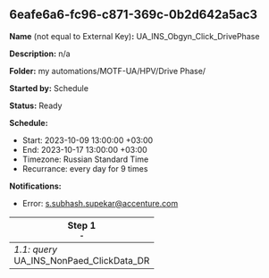 ## 6eafe6a6-fc96-c871-369c-0b2d642a5ac3

**Name** (not equal to External Key)**:** UA_INS_Obgyn_Click_DrivePhase

**Description:** n/a

**Folder:** my automations/MOTF-UA/HPV/Drive Phase/

**Started by:** Schedule

**Status:** Ready

**Schedule:**

* Start: 2023-10-09 13:00:00 +03:00
* End: 2023-10-17 13:00:00 +03:00
* Timezone: Russian Standard Time
* Recurrance: every day for 9 times

**Notifications:**

* Error: s.subhash.supekar@accenture.com

| Step 1<br>_<small>-</small>_ |
| --- |
| _1.1: query_<br>UA_INS_NonPaed_ClickData_DR |
